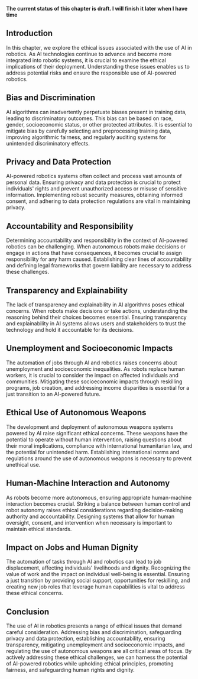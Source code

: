 **The current status of this chapter is draft. I will finish it later when I have time**

Introduction
------------

In this chapter, we explore the ethical issues associated with the use of AI in robotics. As AI technologies continue to advance and become more integrated into robotic systems, it is crucial to examine the ethical implications of their deployment. Understanding these issues enables us to address potential risks and ensure the responsible use of AI-powered robotics.

Bias and Discrimination
-----------------------

AI algorithms can inadvertently perpetuate biases present in training data, leading to discriminatory outcomes. This bias can be based on race, gender, socioeconomic status, or other protected attributes. It is essential to mitigate bias by carefully selecting and preprocessing training data, improving algorithmic fairness, and regularly auditing systems for unintended discriminatory effects.

Privacy and Data Protection
---------------------------

AI-powered robotics systems often collect and process vast amounts of personal data. Ensuring privacy and data protection is crucial to protect individuals' rights and prevent unauthorized access or misuse of sensitive information. Implementing robust security measures, obtaining informed consent, and adhering to data protection regulations are vital in maintaining privacy.

Accountability and Responsibility
---------------------------------

Determining accountability and responsibility in the context of AI-powered robotics can be challenging. When autonomous robots make decisions or engage in actions that have consequences, it becomes crucial to assign responsibility for any harm caused. Establishing clear lines of accountability and defining legal frameworks that govern liability are necessary to address these challenges.

Transparency and Explainability
-------------------------------

The lack of transparency and explainability in AI algorithms poses ethical concerns. When robots make decisions or take actions, understanding the reasoning behind their choices becomes essential. Ensuring transparency and explainability in AI systems allows users and stakeholders to trust the technology and hold it accountable for its decisions.

Unemployment and Socioeconomic Impacts
--------------------------------------

The automation of jobs through AI and robotics raises concerns about unemployment and socioeconomic inequalities. As robots replace human workers, it is crucial to consider the impact on affected individuals and communities. Mitigating these socioeconomic impacts through reskilling programs, job creation, and addressing income disparities is essential for a just transition to an AI-powered future.

Ethical Use of Autonomous Weapons
---------------------------------

The development and deployment of autonomous weapons systems powered by AI raise significant ethical concerns. These weapons have the potential to operate without human intervention, raising questions about their moral implications, compliance with international humanitarian law, and the potential for unintended harm. Establishing international norms and regulations around the use of autonomous weapons is necessary to prevent unethical use.

Human-Machine Interaction and Autonomy
--------------------------------------

As robots become more autonomous, ensuring appropriate human-machine interaction becomes crucial. Striking a balance between human control and robot autonomy raises ethical considerations regarding decision-making authority and accountability. Designing systems that allow for human oversight, consent, and intervention when necessary is important to maintain ethical standards.

Impact on Jobs and Human Dignity
--------------------------------

The automation of tasks through AI and robotics can lead to job displacement, affecting individuals' livelihoods and dignity. Recognizing the value of work and the impact on individual well-being is essential. Ensuring a just transition by providing social support, opportunities for reskilling, and creating new job roles that leverage human capabilities is vital to address these ethical concerns.

Conclusion
----------

The use of AI in robotics presents a range of ethical issues that demand careful consideration. Addressing bias and discrimination, safeguarding privacy and data protection, establishing accountability, ensuring transparency, mitigating unemployment and socioeconomic impacts, and regulating the use of autonomous weapons are all critical areas of focus. By actively addressing these ethical challenges, we can harness the potential of AI-powered robotics while upholding ethical principles, promoting fairness, and safeguarding human rights and dignity.
